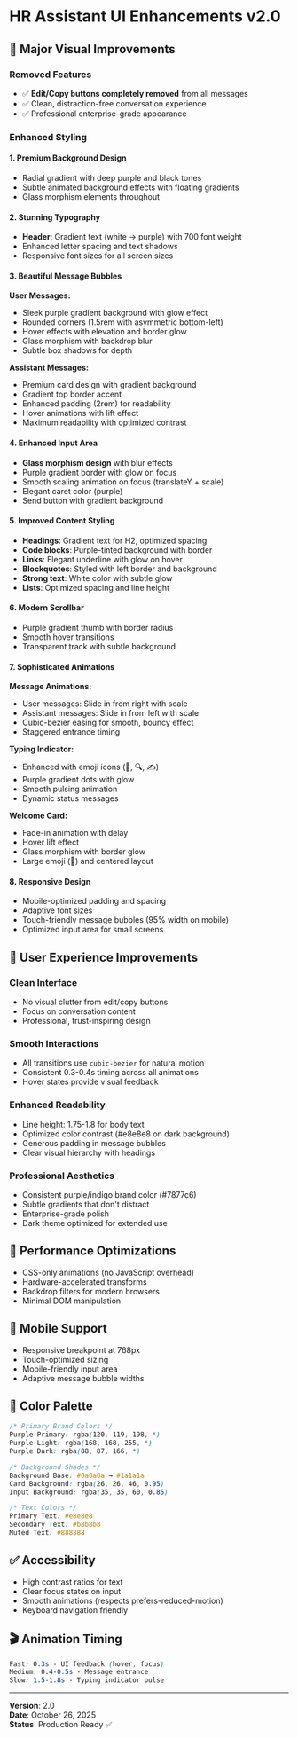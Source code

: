 # HR Assistant UI Enhancements v2.0

## 🎨 Major Visual Improvements

### **Removed Features**
- ✅ **Edit/Copy buttons completely removed** from all messages
- ✅ Clean, distraction-free conversation experience
- ✅ Professional enterprise-grade appearance

### **Enhanced Styling**

#### 1. **Premium Background Design**
- Radial gradient with deep purple and black tones
- Subtle animated background effects with floating gradients
- Glass morphism elements throughout

#### 2. **Stunning Typography**
- **Header**: Gradient text (white → purple) with 700 font weight
- Enhanced letter spacing and text shadows
- Responsive font sizes for all screen sizes

#### 3. **Beautiful Message Bubbles**

**User Messages:**
- Sleek purple gradient background with glow effect
- Rounded corners (1.5rem with asymmetric bottom-left)
- Hover effects with elevation and border glow
- Glass morphism with backdrop blur
- Subtle box shadows for depth

**Assistant Messages:**
- Premium card design with gradient background
- Gradient top border accent
- Enhanced padding (2rem) for readability
- Hover animations with lift effect
- Maximum readability with optimized contrast

#### 4. **Enhanced Input Area**
- **Glass morphism design** with blur effects
- Purple gradient border with glow on focus
- Smooth scaling animation on focus (translateY + scale)
- Elegant caret color (purple)
- Send button with gradient background

#### 5. **Improved Content Styling**
- **Headings**: Gradient text for H2, optimized spacing
- **Code blocks**: Purple-tinted background with border
- **Links**: Elegant underline with glow on hover
- **Blockquotes**: Styled with left border and background
- **Strong text**: White color with subtle glow
- **Lists**: Optimized spacing and line height

#### 6. **Modern Scrollbar**
- Purple gradient thumb with border radius
- Smooth hover transitions
- Transparent track with subtle background

#### 7. **Sophisticated Animations**

**Message Animations:**
- User messages: Slide in from right with scale
- Assistant messages: Slide in from left with scale
- Cubic-bezier easing for smooth, bouncy effect
- Staggered entrance timing

**Typing Indicator:**
- Enhanced with emoji icons (🤔, 🔍, ✍️)
- Purple gradient dots with glow
- Smooth pulsing animation
- Dynamic status messages

**Welcome Card:**
- Fade-in animation with delay
- Hover lift effect
- Glass morphism with border glow
- Large emoji (👋) and centered layout

#### 8. **Responsive Design**
- Mobile-optimized padding and spacing
- Adaptive font sizes
- Touch-friendly message bubbles (95% width on mobile)
- Optimized input area for small screens

## 🎯 User Experience Improvements

### **Clean Interface**
- No visual clutter from edit/copy buttons
- Focus on conversation content
- Professional, trust-inspiring design

### **Smooth Interactions**
- All transitions use `cubic-bezier` for natural motion
- Consistent 0.3-0.4s timing across all animations
- Hover states provide visual feedback

### **Enhanced Readability**
- Line height: 1.75-1.8 for body text
- Optimized color contrast (#e8e8e8 on dark background)
- Generous padding in message bubbles
- Clear visual hierarchy with headings

### **Professional Aesthetics**
- Consistent purple/indigo brand color (#7877c6)
- Subtle gradients that don't distract
- Enterprise-grade polish
- Dark theme optimized for extended use

## 🚀 Performance Optimizations

- CSS-only animations (no JavaScript overhead)
- Hardware-accelerated transforms
- Backdrop filters for modern browsers
- Minimal DOM manipulation

## 📱 Mobile Support

- Responsive breakpoint at 768px
- Touch-optimized sizing
- Mobile-friendly input area
- Adaptive message bubble widths

## 🎨 Color Palette

```css
/* Primary Brand Colors */
Purple Primary: rgba(120, 119, 198, *)
Purple Light: rgba(168, 168, 255, *)
Purple Dark: rgba(88, 87, 166, *)

/* Background Shades */
Background Base: #0a0a0a → #1a1a1a
Card Background: rgba(26, 26, 46, 0.95)
Input Background: rgba(35, 35, 60, 0.85)

/* Text Colors */
Primary Text: #e8e8e8
Secondary Text: #b8b8b8
Muted Text: #888888
```

## ✅ Accessibility

- High contrast ratios for text
- Clear focus states on input
- Smooth animations (respects prefers-reduced-motion)
- Keyboard navigation friendly

## 🎬 Animation Timing

```css
Fast: 0.3s - UI feedback (hover, focus)
Medium: 0.4-0.5s - Message entrance
Slow: 1.5-1.8s - Typing indicator pulse
```

---

**Version**: 2.0  
**Date**: October 26, 2025  
**Status**: Production Ready ✅
